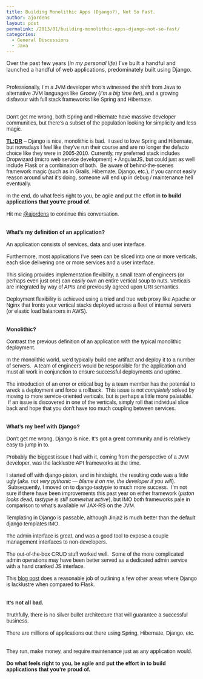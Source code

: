 ```yaml
---
title: Building Monolithic Apps (Django?), Not So Fast.
author: ajordens
layout: post
permalink: /2013/01/building-monolithic-apps-django-not-so-fast/
categories:
  - General Discussions
  - Java
---
```

<!--?xml version="1.0" encoding="UTF-8" standalone="no"?-->

<span style="font-size: 14px;">Over the past few years (<em>in my personal life</em>) I&#8217;ve built a handful and launched a handful of web applications, predominately built using Django.  </span>

<div style="font-family: Arial;">
  <span style="font-size: 14px;"><br /></span>
</div>

<div style="font-family: Arial;">
  <span style="font-size: 14px;">Professionally, I&#8217;m a JVM developer who&#8217;s witnessed the shift from Java to alternative JVM languages like Groovy (<em>I&#8217;m a big time fan</em>), and a growing disfavour with full stack frameworks like Spring and Hibernate.  </span></p>

  <div>
    <span style="font-size: 14px;"><br /></span>
  </div>

  <div>
    <span style="font-size: 14px;">Don&#8217;t get me wrong, both Spring and Hibernate have massive developer communities, but there&#8217;s a subset of the population looking for simplicity and less magic.</span>
  </div>

  <div>
    <span style="font-size: 14px;"><br /></span>
  </div>

  <div>
    <span style="font-size: 14px;"><strong><span style="text-decoration: underline;">TL;DR</span></strong> &#8211; Django is nice, monolithic is bad.  I used to love Spring and Hibernate, but nowadays I feel like they&#8217;ve run their course and are no longer the defacto choice like they were in 2005-2010. Currently, my preferred stack includes Dropwizard (micro web service development) + AngularJS, but could just as well include Flask or a combination of both.  Be aware of behind-the-scenes framework magic (such as in Grails, Hibernate, Django, etc.), if you cannot easily reason around what it&#8217;s doing, someone will end up in debug / maintenance hell eventually.</span>
  </div>

  <div>
    <span style="font-size: 14px;"><br /></span>
  </div>

  <div>
    <span style="font-size: 14px;">In the end, do what feels right to you, be agile and put the effort in <strong>to build applications that you&#8217;re proud of</strong>.</span>
  </div>

  <div>
    <span style="font-size: 14px;"><br /></span>
  </div>

  <div>
    <span style="font-size: 14px;">Hit me <a href="http://twitter.com/ajordens">@ajordens</a> to continue this conversation.</span>
  </div>

  <div>
    <span style="font-size: 14px;"><br /></span>
  </div>

  <div>
    <span style="font-size: 14px;"><br /></span>
  </div>

  <div>
    <strong style="font-size: 14px;">What&#8217;s my definition of an application?</strong>
  </div>

  <div>
    <strong style="font-size: 14px;"><br /></strong>
  </div>

  <div>
    <span style="font-size: 14px;">An application consists of services, data and user interface.  </span>
  </div>

  <div>
    <span style="font-size: 14px;"><br /></span>
  </div>

  <div>
    <span style="font-size: 14px;">Furthermore, most applications I&#8217;ve seen can be sliced into one or more verticals, each slice delivering one or more services and a user interface.</span>
  </div>

  <div>
    <span style="font-size: 14px;"><br /></span>
  </div>

  <div>
    <span style="font-size: 14px;">This slicing provides implementation flexibility, a small team of engineers (or perhaps even just one) can easily own an entire vertical soup to nuts. Verticals are integrated by way of APIs and previously agreed upon URI semantics.  </span>
  </div>

  <div>
    <span style="font-size: 14px;"><br /></span>
  </div>

  <div>
    <span style="font-size: 14px;">Deployment flexibility is achieved using a tried and true web proxy like Apache or Nginx that fronts your vertical stacks deployed across a fleet of internal servers (or elastic load balancers in AWS).</span>
  </div>

  <div>
    <span style="font-size: 14px;"><br /></span>
  </div>

  <div>
    <span style="font-size: 14px;"><br /></span>
  </div>

  <div>
    <strong style="font-size: 14px;">Monolithic?</strong>
  </div>

  <div>
    <strong style="font-size: 14px;"><br /></strong>
  </div>

  <div>
    <span style="font-size: 14px;">Contrast the previous definition of an application with the typical monolithic deployment.  </span>
  </div>

  <div>
    <span style="font-size: 14px;"><br /></span>
  </div>

  <div>
    <span style="font-size: 14px;">In the monolithic world, we&#8217;d typically build one artifact and deploy it to a number of servers.  A team of engineers would be responsible for the application and must all work in conjunction to ensure successful deployments and uptime.  </span>
  </div>

  <div>
    <span style="font-size: 14px;"><br /></span>
  </div>

  <div>
    <span style="font-size: 14px;">The introduction of an error or critical bug by a team member has the potential to wreck a deployment and force a rollback.  This issue is not <em>completely</em> solved by moving to more service-oriented verticals, but is perhaps a little more palatable.  If an issue is discovered in one of the verticals, simply roll that individual slice back and hope that you don&#8217;t have too much coupling between services.</span>
  </div>

  <div>
    <span style="font-size: 14px;"><br /></span>
  </div>

  <div>
    <span style="font-size: 14px;"><br /></span>
  </div>

  <div>
    <strong style="font-size: 14px;">What&#8217;s my beef with Django?</strong>
  </div>

  <div>
    <strong style="font-size: 14px;"><br /></strong>
  </div>

  <div>
    <span style="font-size: 14px;">Don&#8217;t get me wrong, Django is nice. It&#8217;s got a great community and is relatively easy to jump in to.</span>
  </div>

  <div>
    <span style="font-size: 14px;"><br /></span>
  </div>

  <div>
    <span style="font-size: 14px;">Probably the biggest issue I had with it, coming from the perspective of a JVM developer, was the lacklustre API frameworks at the time. </span>
  </div>

  <div>
    <span style="font-size: 14px;"><br /></span>
  </div>

  <div>
    <span style="font-size: 14px;">I started off with django-piston, and in hindsight, the resulting code was a little ugly (<em>aka. not very pythonic &#8212; blame it on me, the developer if you will</em>).  Subsequently, I moved on to django-tastypie to much more success.  I&#8217;m not sure if there have been improvements this past year on either framework (<em>piston looks dead, tastypie is still somewhat active</em>), but IMO both frameworks pale in comparison to what&#8217;s available w/ JAX-RS on the JVM.</span>
  </div>

  <div>
    <span style="font-size: 14px;"><br /></span>
  </div>

  <div>
    <span style="font-size: 14px;">Templating in Django is passable, although Jinja2 is much better than the default django templates IMO.</span>
  </div>

  <div>
    <span style="font-size: 14px;"><br /></span>
  </div>

  <div>
    <span style="font-size: 14px;">The admin interface is great, and was a good tool to expose a couple management interfaces to non-developers. </span>
  </div>

  <div>
    <span style="font-size: 14px;"><br /></span>
  </div>

  <div>
    <span style="font-size: 14px;">The out-of-the-box CRUD stuff worked well.  Some of the more complicated admin operations may have been better served as a dedicated admin service with a hand cranked JS interface.</span>
  </div>

  <div>
    <strong style="font-size: 14px;"><br /></strong>
  </div>

  <div>
    <span style="font-size: 14px;">This <a href="http://jokull.calepin.co/my-flask-to-django-experience.html">blog post</a> does a reasonable job of outlining a few other areas where Django is lacklustre when compared to Flask.</span>
  </div>

  <div>
    <span style="font-size: 14px;"><br /></span>
  </div>

  <div>
    <span style="font-size: 14px;"><br /></span>
  </div>

  <div>
    <strong style="font-size: 14px;">It&#8217;s not all bad.</strong>
  </div>

  <div>
    <strong style="font-size: 14px;"><br /></strong>
  </div>

  <div>
    <span style="font-size: 14px;">Truthfully, there is no silver bullet architecture that will guarantee a successful business.  </span>
  </div>

  <div>
    <span style="font-size: 14px;"><br /></span>
  </div>

  <div>
    <span style="font-size: 14px;">There are millions of applications out there using Spring, Hibernate, Django, etc.  </span>
  </div>

  <div>
    <span style="font-size: 14px;"><br /></span>
  </div>

  <div>
    <span style="font-size: 14px;">They run, make money, and require maintenance just as any application would.  </span>
  </div>

  <div>
    <span style="font-size: 14px;"><br /></span>
  </div>

  <div>
    <strong style="font-size: 14px;">Do what feels right to you, be agile and put the effort in to build applications that you&#8217;re proud of.</strong>
  </div>
</div>

